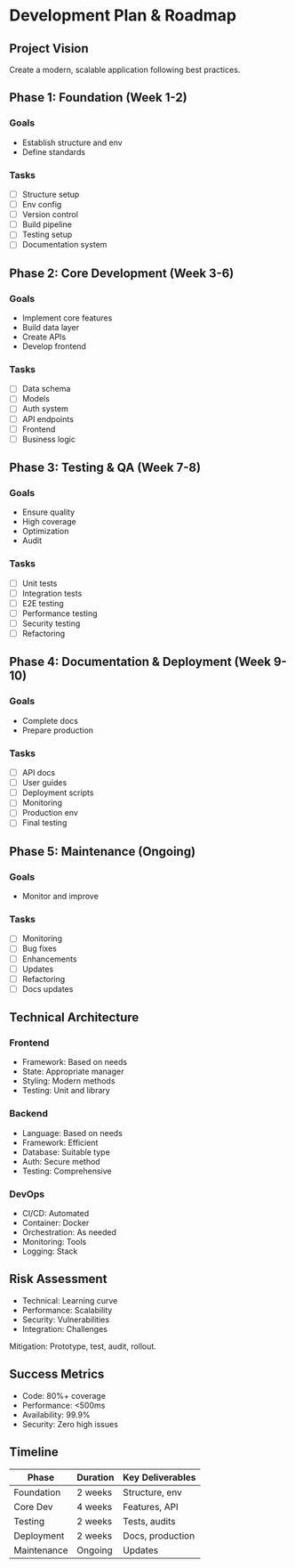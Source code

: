 # Development Plan & Roadmap

## Project Vision

Create a modern, scalable application following best practices.

## Phase 1: Foundation (Week 1-2)

### Goals

- Establish structure and env
- Define standards

### Tasks

- [ ] Structure setup
- [ ] Env config
- [ ] Version control
- [ ] Build pipeline
- [ ] Testing setup
- [ ] Documentation system

## Phase 2: Core Development (Week 3-6)

### Goals

- Implement core features
- Build data layer
- Create APIs
- Develop frontend

### Tasks

- [ ] Data schema
- [ ] Models
- [ ] Auth system
- [ ] API endpoints
- [ ] Frontend
- [ ] Business logic

## Phase 3: Testing & QA (Week 7-8)

### Goals

- Ensure quality
- High coverage
- Optimization
- Audit

### Tasks

- [ ] Unit tests
- [ ] Integration tests
- [ ] E2E testing
- [ ] Performance testing
- [ ] Security testing
- [ ] Refactoring

## Phase 4: Documentation & Deployment (Week 9-10)

### Goals

- Complete docs
- Prepare production

### Tasks

- [ ] API docs
- [ ] User guides
- [ ] Deployment scripts
- [ ] Monitoring
- [ ] Production env
- [ ] Final testing

## Phase 5: Maintenance (Ongoing)

### Goals

- Monitor and improve

### Tasks

- [ ] Monitoring
- [ ] Bug fixes
- [ ] Enhancements
- [ ] Updates
- [ ] Refactoring
- [ ] Docs updates

## Technical Architecture

### Frontend

- Framework: Based on needs
- State: Appropriate manager
- Styling: Modern methods
- Testing: Unit and library

### Backend

- Language: Based on needs
- Framework: Efficient
- Database: Suitable type
- Auth: Secure method
- Testing: Comprehensive

### DevOps

- CI/CD: Automated
- Container: Docker
- Orchestration: As needed
- Monitoring: Tools
- Logging: Stack

## Risk Assessment

- Technical: Learning curve
- Performance: Scalability
- Security: Vulnerabilities
- Integration: Challenges

Mitigation: Prototype, test, audit, rollout.

## Success Metrics

- Code: 80%+ coverage
- Performance: <500ms
- Availability: 99.9%
- Security: Zero high issues

## Timeline

| Phase       | Duration | Key Deliverables |
| ----------- | -------- | ---------------- |
| Foundation  | 2 weeks  | Structure, env   |
| Core Dev    | 4 weeks  | Features, API    |
| Testing     | 2 weeks  | Tests, audits    |
| Deployment  | 2 weeks  | Docs, production |
| Maintenance | Ongoing  | Updates          |
